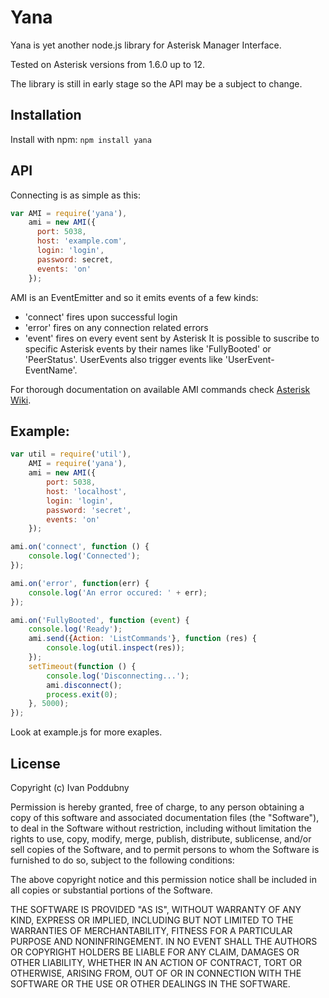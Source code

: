 # Yana

Yana is yet another node.js library for Asterisk Manager Interface.

Tested on Asterisk versions from 1.6.0 up to 12.

The library is still in early stage so the API may be a subject to change.

## Installation
Install with npm: `npm install yana`

## API
Connecting is as simple as this:
```js
var AMI = require('yana'),
    ami = new AMI({
      port: 5038,
      host: 'example.com',
      login: 'login',
      password: secret,
      events: 'on'
    });
```

AMI is an EventEmitter and so it emits events of a few kinds:
 * 'connect' fires upon successful login
 * 'error' fires on any connection related errors
 * 'event' fires on every event sent by Asterisk
It is possible to suscribe to specific Asterisk events by their names like 'FullyBooted' or 'PeerStatus'.
UserEvents also trigger events like 'UserEvent-EventName'.

For thorough documentation on available AMI commands check [Asterisk Wiki](https://wiki.asterisk.org/wiki/display/AST/AMI+Actions).

## Example:
```js
var util = require('util'),
    AMI = require('yana'),
    ami = new AMI({
        port: 5038,
        host: 'localhost',
        login: 'login',
        password: 'secret',
        events: 'on'
    });

ami.on('connect', function () {
    console.log('Connected');
});

ami.on('error', function(err) {
    console.log('An error occured: ' + err);
});

ami.on('FullyBooted', function (event) {
    console.log('Ready');
    ami.send({Action: 'ListCommands'}, function (res) {
        console.log(util.inspect(res));
    });
    setTimeout(function () {
        console.log('Disconnecting...');
        ami.disconnect();
        process.exit(0);
    }, 5000);
});
```

Look at example.js for more exaples.

## License

Copyright (c) Ivan Poddubny

Permission is hereby granted, free of charge, to any person obtaining a copy of this software and associated documentation files (the "Software"), to deal in the Software without restriction, including without limitation the rights to use, copy, modify, merge, publish, distribute, sublicense, and/or sell copies of the Software, and to permit persons to whom the Software is furnished to do so, subject to the following conditions:

The above copyright notice and this permission notice shall be included in all copies or substantial portions of the Software.

THE SOFTWARE IS PROVIDED "AS IS", WITHOUT WARRANTY OF ANY KIND, EXPRESS OR IMPLIED, INCLUDING BUT NOT LIMITED TO THE WARRANTIES OF MERCHANTABILITY, FITNESS FOR A PARTICULAR PURPOSE AND NONINFRINGEMENT. IN NO EVENT SHALL THE AUTHORS OR COPYRIGHT HOLDERS BE LIABLE FOR ANY CLAIM, DAMAGES OR OTHER LIABILITY, WHETHER IN AN ACTION OF CONTRACT, TORT OR OTHERWISE, ARISING FROM, OUT OF OR IN CONNECTION WITH THE SOFTWARE OR THE USE OR OTHER DEALINGS IN THE SOFTWARE.

